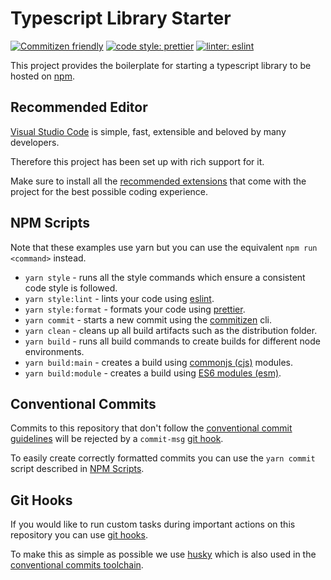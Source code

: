 # Typescript Library Starter

[![Commitizen friendly](https://img.shields.io/badge/commitizen-friendly-brightgreen.svg)](http://commitizen.github.io/cz-cli/)
[![code style: prettier](https://img.shields.io/badge/code_style-prettier-ff69b4.svg?style=flat-square)](https://github.com/prettier/prettier)
[![linter: eslint](https://img.shields.io/badge/linter-eslint-blue.svg)](https://github.com/typescript-eslint/typescript-eslint)

This project provides the boilerplate for starting a typescript library to be hosted on [npm](https://www.npmjs.com/).

## Recommended Editor

[Visual Studio Code](https://code.visualstudio.com/) is simple, fast, extensible and beloved by many developers.

Therefore this project has been set up with rich support for it.

Make sure to install all the [recommended extensions](https://code.visualstudio.com/docs/editor/extension-gallery#_recommended-extensions) that come with the project for the best possible coding experience.

## NPM Scripts

Note that these examples use yarn but you can use the equivalent `npm run <command>` instead.

- `yarn style` - runs all the style commands which ensure a consistent code style is followed.
- `yarn style:lint` - lints your code using [eslint](https://github.com/typescript-eslint/typescript-eslint).
- `yarn style:format` - formats your code using [prettier](https://prettier.io/).
- `yarn commit` - starts a new commit using the [commitizen](https://github.com/commitizen/cz-cli) cli.
- `yarn clean` - cleans up all build artifacts such as the distribution folder.
- `yarn build` - runs all build commands to create builds for different node environments.
- `yarn build:main` - creates a build using [commonjs (cjs)](https://flaviocopes.com/commonjs/) modules.
- `yarn build:module` - creates a build using [ES6 modules (esm)](https://exploringjs.com/es6/ch_core-features.html#sec_from-cjs-to-esm).

## Conventional Commits

Commits to this repository that don't follow the [conventional commit guidelines](https://www.conventionalcommits.org/en/) will be rejected by a `commit-msg` [git hook](#Git-Hooks).

To easily create correctly formatted commits you can use the `yarn commit` script described in [NPM Scripts](#NPM-Scripts).

## Git Hooks

If you would like to run custom tasks during important actions on this repository you can use [git hooks](https://git-scm.com/book/en/v2/Customizing-Git-Git-Hooks).

To make this as simple as possible we use [husky](https://github.com/typicode/husky) which is also used in the [conventional commits toolchain](#Conventional-Commits).
